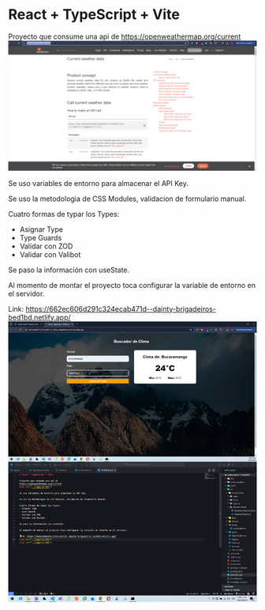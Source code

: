 # React + TypeScript + Vite

Proyecto que consume una api de 
https://openweathermap.org/current
<img src="../imgs/10.PNG">

Se uso variables de entorno para almacenar el API Key.

Se uso la metodologia de CSS Modules, validacion de formulario manual.

Cuatro formas de typar los Types:
- Asignar Type
- Type Guards
- Validar con ZOD
- Validar con Valibot

Se paso la información con useState.

Al momento de montar el proyecto toca configurar la variable de entorno en el servidor.

Link: https://662ec606d291c324ecab471d--dainty-brigadeiros-bed1bd.netlify.app/
<img src="../imgs/11.PNG">
